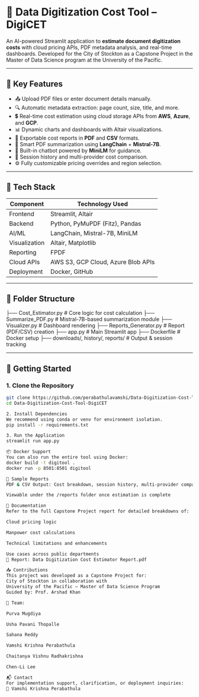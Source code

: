 # 📄 Data Digitization Cost Tool – DigiCET

An AI-powered Streamlit application to **estimate document digitization costs** with cloud pricing APIs, PDF metadata analysis, and real-time dashboards. Developed for the City of Stockton as a Capstone Project in the Master of Data Science program at the University of the Pacific.

---

## 📌 Key Features

- 📤 Upload PDF files or enter document details manually.
- 🔍 Automatic metadata extraction: page count, size, title, and more.
- 💲 Real-time cost estimation using cloud storage APIs from **AWS**, **Azure**, and **GCP**.
- 📊 Dynamic charts and dashboards with Altair visualizations.
- 📄 Exportable cost reports in **PDF** and **CSV** formats.
- 🧠 Smart PDF summarization using **LangChain** + **Mistral-7B**.
- 🤖 Built-in chatbot powered by **MiniLM** for guidance.
- 📁 Session history and multi-provider cost comparison.
- ⚙️ Fully customizable pricing overrides and region selection.

---

## 🔧 Tech Stack

| Component       | Technology Used                      |
|-----------------|--------------------------------------|
| Frontend        | Streamlit, Altair                    |
| Backend         | Python, PyMuPDF (Fitz), Pandas       |
| AI/ML           | LangChain, Mistral-7B, MiniLM        |
| Visualization   | Altair, Matplotlib                   |
| Reporting       | FPDF                                 |
| Cloud APIs      | AWS S3, GCP Cloud, Azure Blob APIs   |
| Deployment      | Docker, GitHub                       |

---

## 📂 Folder Structure
├── Cost_Estimator.py # Core logic for cost calculation
├── Summarize_PDF.py # Mistral-7B-based summarization module
├── Visualizer.py # Dashboard rendering
├── Reports_Generator.py # Report (PDF/CSV) creation
├── app.py # Main Streamlit app
├── Dockerfile # Docker setup
├── downloads/, history/, reports/ # Output & session tracking



---

## 🚀 Getting Started

### 1. Clone the Repository

```bash
git clone https://github.com/perabathulavamshi/Data-Digitization-Cost-Tool-DigiCET.git
cd Data-Digitization-Cost-Tool-DigiCET

2. Install Dependencies
We recommend using conda or venv for environment isolation.
pip install -r requirements.txt

3. Run the Application
streamlit run app.py

📦 Docker Support
You can also run the entire tool using Docker:
docker build -t digitool .
docker run -p 8501:8501 digitool

📄 Sample Reports
PDF & CSV Output: Cost breakdown, session history, multi-provider comparison

Viewable under the /reports folder once estimation is complete

📘 Documentation
Refer to the full Capstone Project report for detailed breakdowns of:

Cloud pricing logic

Manpower cost calculations

Technical limitations and enhancements

Use cases across public departments
📄 Report: Data Digitization Cost Estimator Report.pdf

📥 Contributions
This project was developed as a Capstone Project for:
City of Stockton in collaboration with
University of the Pacific – Master of Data Science Program
Guided by: Prof. Arshad Khan

👥 Team:

Purva Mugdiya

Usha Pavani Thopalle

Sahana Reddy

Vamshi Krishna Perabathula

Chaitanya Vishnu Radhakrishna

Chen-Li Lee

📬 Contact
For implementation support, clarification, or deployment inquiries:
📧 Vamshi Krishna Perabathula



